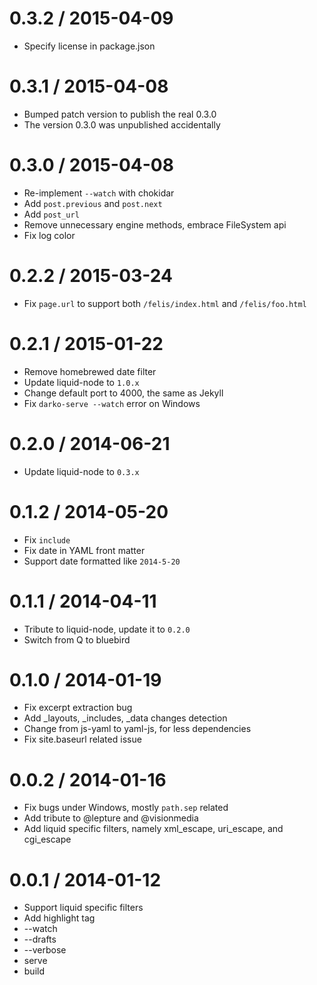 0.3.2 / 2015-04-09
==================

 * Specify license in package.json


0.3.1 / 2015-04-08
==================

 * Bumped patch version to publish the real 0.3.0
 * The version 0.3.0 was unpublished accidentally


0.3.0 / 2015-04-08
==================

 * Re-implement `--watch` with chokidar
 * Add `post.previous` and `post.next`
 * Add `post_url`
 * Remove unnecessary engine methods, embrace FileSystem api
 * Fix log color


0.2.2 / 2015-03-24
==================

 * Fix `page.url` to support both `/felis/index.html` and `/felis/foo.html`


0.2.1 / 2015-01-22
==================

 * Remove homebrewed date filter
 * Update liquid-node to `1.0.x`
 * Change default port to 4000, the same as Jekyll
 * Fix `darko-serve --watch` error on Windows


0.2.0 / 2014-06-21
==================

 * Update liquid-node to `0.3.x`


0.1.2 / 2014-05-20
==================

 * Fix `include`
 * Fix date in YAML front matter
 * Support date formatted like `2014-5-20`


0.1.1 / 2014-04-11
==================

 * Tribute to liquid-node, update it to `0.2.0`
 * Switch from Q to bluebird


0.1.0 / 2014-01-19
==================

 * Fix excerpt extraction bug
 * Add _layouts, _includes, _data changes detection
 * Change from js-yaml to yaml-js, for less dependencies
 * Fix site.baseurl related issue


0.0.2 / 2014-01-16
==================

 * Fix bugs under Windows, mostly `path.sep` related
 * Add tribute to @lepture and @visionmedia
 * Add liquid specific filters, namely xml_escape, uri_escape, and cgi_escape


0.0.1 / 2014-01-12
==================

 * Support liquid specific filters
 * Add highlight tag
 * --watch
 * --drafts
 * --verbose
 * serve
 * build
